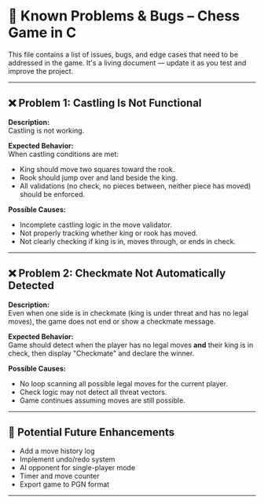 # 🐛 Known Problems & Bugs – Chess Game in C

This file contains a list of issues, bugs, and edge cases that need to be addressed in the game. It's a living document — update it as you test and improve the project.

---

## ❌ Problem 1: Castling Is Not Functional

**Description:**  
Castling is not working.

**Expected Behavior:**  
When castling conditions are met:
- King should move two squares toward the rook.
- Rook should jump over and land beside the king.
- All validations (no check, no pieces between, neither piece has moved) should be enforced.

**Possible Causes:**  
- Incomplete castling logic in the move validator.
- Not properly tracking whether king or rook has moved.
- Not clearly checking if king is in, moves through, or ends in check.

---

## ❌ Problem 2: Checkmate Not Automatically Detected

**Description:**  
Even when one side is in checkmate (king is under threat and has no legal moves), the game does not end or show a checkmate message.

**Expected Behavior:**  
Game should detect when the player has no legal moves **and** their king is in check, then display "Checkmate" and declare the winner.

**Possible Causes:**  
- No loop scanning all possible legal moves for the current player.
- Check logic may not detect all threat vectors.
- Game continues assuming moves are still possible.

---

## 🧪 Potential Future Enhancements

- Add a move history log
- Implement undo/redo system
- AI opponent for single-player mode
- Timer and move counter
- Export game to PGN format

---
